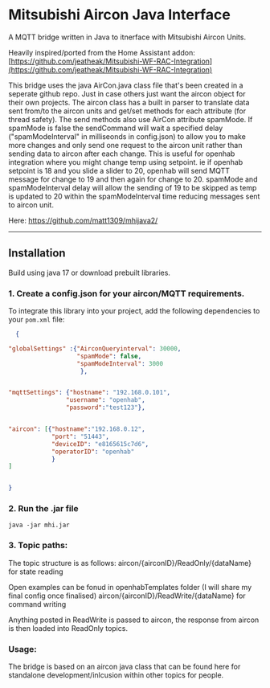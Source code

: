 # Mitsubishi Aircon Java Interface

A MQTT bridge written in Java to itnerface with Mitsubishi Aircon Units.

Heavily inspired/ported from the Home Assistant addon:  
[https://github.com/jeatheak/Mitsubishi-WF-RAC-Integration](https://github.com/jeatheak/Mitsubishi-WF-RAC-Integration)

This bridge uses the java AirCon.java class file that's been created in a seperate github repo. Just in case others just want the aircon object for their own projects. The aircon class has a built in parser to translate data sent from/to the aircon units and get/set methods for each attribute (for thread safety). The send methods also use AirCon attribute spamMode. 
If spamMode is false the sendCommand will wait a specified delay ("spamModeInterval" in milliseonds in config.json) to allow you to make more changes and only send one request to the aircon unit rather than sending data to aircon after each change. 
This is useful for openhab integration where you might change temp using setpoint. ie if openhab setpoint is 18 and you slide a slider to 20, openhab will send MQTT message for change to 19 and then again for change to 20. spamMode and spamModeInterval delay will allow the sending of 19 to be skipped as temp is updated to 20 within the spamModeInterval time reducing messages sent to aircon unit. 

Here: https://github.com/matt1309/mhijava2/

---
 
## Installation

Build using java 17 or download prebuilt libraries. 

### 1. Create a config.json for your aircon/MQTT requirements. 

To integrate this library into your project, add the following dependencies to your `pom.xml` file:

```json
  {

"globalSettings" :{"AirconQueryinterval": 30000,
                   "spamMode": false,
                   "spamModeInterval": 3000
                    },


"mqttSettings": {"hostname": "192.168.0.101",
                "username": "openhab",
                "password":"test123"},


"aircon": [{"hostname":"192.168.0.12",
            "port": "51443",
            "deviceID": "e8165615c7d6",
            "operatorID": "openhab"
            }
]


}
``` 
### 2. Run the .jar file
```
java -jar mhi.jar
```

### 3. Topic paths:
The topic structure is as follows:
aircon/{airconID}/ReadOnly/{dataName} for state reading


Open examples can be fonud in openhabTemplates folder (I will share my final config once finalised)
aircon/{airconID}/ReadWrite/{dataName} for command writing

Anything posted in ReadWrite is passed to aircon, the response from aircon is then loaded into
ReadOnly topics. 

### Usage:
The bridge is based on an aircon java class that can be found here for standalone development/inlcusion within other topics for people. 

